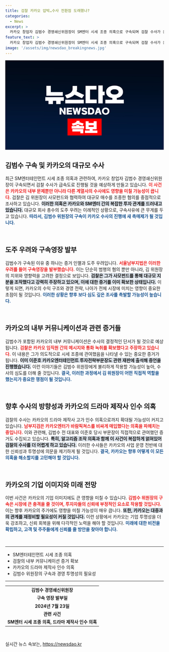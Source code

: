 ```yaml
---
title: 검찰 카카오 압박…수사 전환점 도래했나?
categories:
  - News
excerpt: >
  카카오 창업자 김범수 경영쇄신위원장이 SM엔터 시세 조종 의혹으로 구속되며 검찰 수사가 본격화를 예고합니다. 도주 우려가 언급된 대기업 총수의 경과는 파장이 클 것으로 예상됩니다.
feature_text: >
  카카오 창업자 김범수 경영쇄신위원장이 SM엔터 시세 조종 의혹으로 구속되며 검찰 수사가 본격화를 예고합니다. 도주 우려가 언급된 대기업 총수의 경과는 파장이 클 것으로 예상됩니다.
image: '/assets/img/newsdao_breakingnews.jpg'
---
```


<p><img src="/assets/img/newsdao_breakingnews.jpg" alt="koreaapp 속보" /></p>

<h2 data-ke-size="size26">김범수 구속 및 카카오의 대규모 수사</h2>

<p data-ke-size="size16">최근 SM엔터테인먼트 시세 조종 의혹과 관련하여, 카카오 창업자 김범수 경영쇄신위원장이 구속되면서 검찰 수사가 급속도로 진행될 것을 예상하게 만들고 있습니다. <b><span style="color: #ee2323;">이 사건은 카카오의 내부 문제뿐만 아니라 다른 계열사의 수사에도 영향을 미칠 가능성이 큽니다.</span></b> 검찰은 김 위원장이 사모펀드와 협력하여 대규모 매수를 조종한 혐의를 중점적으로 조사하고 있습니다. <b><span style="background-color: #21538527;">이러한 의혹은 카카오와 SM엔터 간의 복잡한 투자 관계를 드러내고 있습니다.</span></b> 대규모 회사 총수의 도주 우려는 이례적인 상황으로, 구속사유에 큰 무게를 두고 있습니다. <b><span style="color: #1a5490;">따라서, 김범수 위원장의 구속이 카카오 수사의 진행에 새 촉매제가 될 것입니다.</span></b></p>

<p data-ke-size="size16">&nbsp;</p>

<h2 data-ke-size="size26">도주 우려와 구속영장 발부</h2>

<p data-ke-size="size16">김범수가 구속된 이유 중 하나는 증거 인멸과 도주 우려입니다. <b><span style="color: #ee2323;">서울남부지법은 이러한 우려를 들어 구속영장을 발부했습니다.</span></b> 이는 단순히 범행의 혐의 뿐만 아니라, 김 위원장의 지위와 영향력을 고려한 결정으로 보입니다. <b><span style="background-color: #21538527;">검찰은 그가 사모펀드를 통해 대규모 지분을 조작했다고 강력히 주장하고 있으며, 이에 대한 증거를 이미 확보한 상태입니다.</span></b> 이렇게 되면, 카카오의 수익 구조와 경영 전략, 나아가 전체 시장에 미치는 영향이 중요한 초점이 될 것입니다. <b><span style="color: #1a5490;">이러한 상황은 향후 보다 심도 깊은 조사를 촉발할 가능성이 높습니다.</span></b></p>

<p data-ke-size="size16">&nbsp;</p>

<h2 data-ke-size="size26">카카오의 내부 커뮤니케이션과 관련 증거들</h2>

<p data-ke-size="size16">김범수가 포함된 카카오의 내부 커뮤니케이션은 수사의 결정적인 단서가 될 것으로 예상됩니다. <b><span style="color: #ee2323;">검찰은 카카오 임직원 간의 메시지와 통화 녹취를 확보했다고 주장하고 있습니다.</span></b> 이 내용은 그가 의도적으로 시세 조종에 관여했음을 나타낼 수 있는 중요한 증거가 됩니다. <b><span style="background-color: #21538527;">이미 이준호 카카오엔터테인먼트 투자전략부문장도 관련 재판에 출석해 증언을 진행했습니다.</span></b> 이런 이야기들은 김범수 위원장에게 불리하게 작용할 가능성이 높아, 수사의 심도를 더해 줄 것입니다. <b><span style="color: #1a5490;">결국, 이러한 과정에서 김 위원장이 어떤 직접적 역할을 했는지가 중요한 쟁점이 될 것입니다.</span></b></p>

<p data-ke-size="size16">&nbsp;</p>

<h2 data-ke-size="size26">향후 수사의 방향성과 카카오의 드라마 제작사 인수 의혹</h2>

<p data-ke-size="size16">검찰의 수사는 카카오의 드라마 제작사 고가 인수 의혹으로까지 확대될 가능성이 커지고 있습니다. <b><span style="color: #ee2323;">남부지검은 카카오엔터가 바람픽쳐스를 비싸게 매입했다는 의혹을 파헤치는 중입니다.</span></b> 이와 관련해, 김범수 전 대표와 이준호 당시 부문장이 직접적으로 관여했던 증거도 수집되고 있습니다. <b><span style="background-color: #21538527;">특히, 알고리즘 조작 의혹과 함께 이 사건이 복잡하게 얽혀있어 검찰의 수사를 더 어렵게 하고 있습니다.</span></b> 이러한 수사들은 카카오의 사업 운영 전반에 대한 신뢰성과 투명성에 의문을 제기하게 될 것입니다. <b><span style="color: #1a5490;">결국, 카카오는 향후 어떻게 이 모든 의혹을 해소할지를 고민해야 할 것입니다.</span></b></p>

<p data-ke-size="size16">&nbsp;</p>

<h2 data-ke-size="size26">카카오의 기업 이미지와 미래 전망</h2>

<p data-ke-size="size16">이번 사건은 카카오의 기업 이미지에도 큰 영향을 미칠 수 있습니다. <b><span style="color: #ee2323;">김범수 위원장의 구속은 시장에 큰 충격을 줄 것이며, 투자자들의 신뢰에 부정적인 요소로 작용할 것입니다.</span></b> 이는 향후 카카오의 주가에도 영향을 미칠 가능성이 매우 큽니다. <b><span style="background-color: #21538527;">또한, 카카오는 대중과의 관계를 재정비할 필요성이 커질 것입니다.</span></b> 이런 상황에서 카카오는 기업 투명성을 더욱 강조하고, 신뢰 회복을 위해 다각적인 노력을 해야 할 것입니다. <b><span style="color: #1a5490;">미래에 대한 비전을 확립하고, 고객 및 주주들에게 신뢰를 줄 방안을 찾아야 합니다.</span></b></p>

<p data-ke-size="size16">&nbsp;</p>

<hr>

<ul>
    <li>SM엔터테인먼트 시세 조종 의혹</li>
    <li>검찰의 내부 커뮤니케이션 증거 확보</li>
    <li>카카오의 드라마 제작사 인수 의혹</li>
    <li>김범수 위원장의 구속과 경영 투명성의 필요성</li>
</ul>

<hr>

<table style="width: 100%; border-collapse: collapse;">
    <tr>
        <td style="text-align: center; height: 17px;"><b>김범수 경영쇄신위원장</b></td>
    </tr>
    <tr>
        <td style="text-align: center; height: 17px;"><b>구속 영장 발부일</b></td>
    </tr>
    <tr>
        <td style="text-align: center; height: 17px;"><b>2024년 7월 23일</b></td>
    </tr>
    <tr>
        <td style="text-align: center; height: 17px;"><b>관련 사건</b></td>
    </tr>
    <tr>
        <td style="text-align: center; height: 17px;"><b>SM엔터 시세 조종 의혹, 드라마 제작사 인수 의혹</b></td>
    </tr>
</table>

<p data-ke-size="size16">&nbsp;</p>
실시간 뉴스 속보는, <a href="https://newsdao.kr" rel="dofollow">https://newsdao.kr</a>


